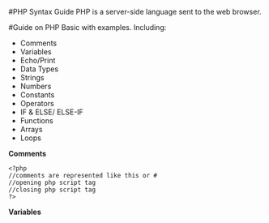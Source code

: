 #PHP Syntax Guide
PHP is a server-side language sent to the web browser.

#Guide on PHP Basic with examples.
Including:
-  Comments
-  Variables
-  Echo/Print
-  Data Types
-  Strings
-  Numbers
-  Constants
-  Operators
-  IF & ELSE/ ELSE-IF
-  Functions
-  Arrays
-  Loops

**Comments**
```
<?php 
//comments are represented like this or #
//opening php script tag
//closing php script tag
?>
```
**Variables**
